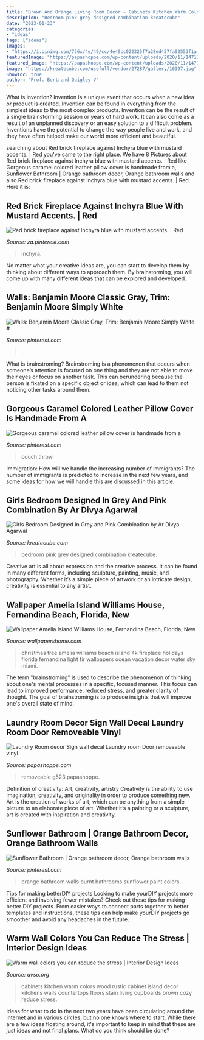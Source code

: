 ```yaml
---
title: "Brown And Orange Living Room Decor ~ Cabinets Kitchen Warm Colors Wood Rustic Cabinet Island Decor Kitchens Walls Countertops Floors Stain Living Cupboards Brown Cozy Reduce Stress"
description: "Bedroom pink grey designed combination kreatecube"
date: "2023-01-23"
categories:
- "ideas"
tags: ["ideas"]
images:
- "https://i.pinimg.com/736x/4e/49/cc/4e49cc022325f7a28ed457fa92553f1a.jpg"
featuredImage: "https://papashoppe.com/wp-content/uploads/2020/11/147124-258728.jpg?1000"
featured_image: "https://papashoppe.com/wp-content/uploads/2020/11/147124-258728.jpg?1000"
image: "https://kreatecube.com/usefull/vendor/27287/gallery/10397.jpg"
ShowToc: true
author: "Prof. Bertrand Quigley V"
---
```



What is invention?
Invention is a unique event that occurs when a new idea or product is created. Invention can be found in everything from the simplest ideas to the most complex products. Invention can be the result of a single brainstorming session or years of hard work. It can also come as a result of an unplanned discovery or an easy solution to a difficult problem. Inventions have the potential to change the way people live and work, and they have often helped make our world more efficient and beautiful.

	

		
searching about Red brick fireplace against Inchyra blue with mustard accents. | Red you've came to the right place. We have 8 Pictures about Red brick fireplace against Inchyra blue with mustard accents. | Red like Gorgeous caramel colored leather pillow cover is handmade from a, Sunflower Bathroom | Orange bathroom decor, Orange bathroom walls and also Red brick fireplace against Inchyra blue with mustard accents. | Red. Here it is:
		
    
## Red Brick Fireplace Against Inchyra Blue With Mustard Accents. | Red

<img loading=lazy src="https://i.pinimg.com/736x/72/73/99/7273998b1fdf7bb2a1b8186a13676f77.jpg" onerror="this.onerror=null;this.src='https://tse2.mm.bing.net/th?id=OIP.O0Dw5wtoSDxE5hFSBBejNwHaJ3&amp;pid=15.1';" alt="Red brick fireplace against Inchyra blue with mustard accents. | Red">

_Source: za.pinterest.com_

>inchyra. 

	

No matter what your creative ideas are, you can start to develop them by thinking about different ways to approach them. By brainstorming, you will come up with many different ideas that can be explored and developed.

    
## Walls: Benjamin Moore Classic Gray, Trim: Benjamin Moore Simply White #

<img loading=lazy src="https://i.pinimg.com/736x/a3/64/fd/a364fdd25874437ff72223db845b2ad1.jpg" onerror="this.onerror=null;this.src='https://tse3.mm.bing.net/th?id=OIP.DPRNKKueKrx-UEPEms2mSgHaLH&amp;pid=15.1';" alt="Walls: Benjamin Moore Classic Gray, Trim: Benjamin Moore Simply White #">

_Source: pinterest.com_

>. 

	

What is brainstroming?
Brainstroming is a phenomenon that occurs when someone’s attention is focused on one thing and they are not able to move their eyes or focus on another task. This can berundering because the person is fixated on a specific object or idea, which can lead to them not noticing other tasks around them.

    
## Gorgeous Caramel Colored Leather Pillow Cover Is Handmade From A

<img loading=lazy src="https://i.pinimg.com/736x/4e/49/cc/4e49cc022325f7a28ed457fa92553f1a.jpg" onerror="this.onerror=null;this.src='https://tse3.mm.bing.net/th?id=OIP.5LilKfp1GiZRkBo3av4t4wHaLH&amp;pid=15.1';" alt="Gorgeous caramel colored leather pillow cover is handmade from a">

_Source: pinterest.com_

>couch throw. 

	

Immigration: How will we handle the increasing number of immigrants?
The number of immigrants is predicted to increase in the next few years, and some ideas for how we will handle this are discussed in this article.

    
## Girls Bedroom Designed In Grey And Pink Combination By Ar Divya Agarwal

<img loading=lazy src="https://kreatecube.com/usefull/vendor/27287/gallery/10397.jpg" onerror="this.onerror=null;this.src='https://tse1.mm.bing.net/th?id=OIP.P3H-pDkdaZL6Ms53IuyNoAHaHM&amp;pid=15.1';" alt="Girls Bedroom Designed in Grey and Pink Combination by Ar Divya Agarwal">

_Source: kreatecube.com_

>bedroom pink grey designed combination kreatecube. 

	

Creative art is all about expression and the creative process. It can be found in many different forms, including sculpture, painting, music, and photography. Whether it’s a simple piece of artwork or an intricate design, creativity is essential to any artist.

    
## Wallpaper Amelia Island Williams House, Fernandina Beach, Florida, New

<img loading=lazy src="https://wallpapershome.com/images/wallpapers/amelia-island-williams-house-3840x2160-fernandina-beach-florida-new-499.jpg" onerror="this.onerror=null;this.src='https://tse1.mm.bing.net/th?id=OIP.l8PPYWLspn1JfnoJxcqahQHaEK&amp;pid=15.1';" alt="Wallpaper Amelia Island Williams House, Fernandina Beach, Florida, New">

_Source: wallpapershome.com_

>christmas tree amelia williams beach island 4k fireplace holidays florida fernandina light fir wallpapers ocean vacation decor water sky miami. 

	

The term "brainstroming" is used to describe the phenomenon of thinking about one's mental processes in a specific, focused manner. This focus can lead to improved performance, reduced stress, and greater clarity of thought. The goal of brainstroming is to produce insights that will improve one's overall state of mind.

    
## Laundry Room Decor Sign Wall Decal Laundry Room Door Removeable Vinyl

<img loading=lazy src="https://papashoppe.com/wp-content/uploads/2020/11/147124-258728.jpg?1000" onerror="this.onerror=null;this.src='https://tse2.mm.bing.net/th?id=OIP.7OEt6KjcfBmFdL69Y04_7AHaHa&amp;pid=15.1';" alt="Laundry Room decor Sign wall decal Laundry room Door removeable vinyl">

_Source: papashoppe.com_

>removeable g523 papashoppe. 

	

Definition of creativity: Art, creativity, artistry
Creativity is the ability to use imagination, creativity, and originality in order to produce something new. Art is the creation of works of art, which can be anything from a simple picture to an elaborate piece of art. Whether it’s a painting or a sculpture, art is created with inspiration and creativity.

    
## Sunflower Bathroom | Orange Bathroom Decor, Orange Bathroom Walls

<img loading=lazy src="https://i.pinimg.com/736x/13/56/51/13565125925f1a574040c7c4151372fc.jpg" onerror="this.onerror=null;this.src='https://tse2.mm.bing.net/th?id=OIP.b5ZH3IpQmxgckvC_YpqUCQHaJ4&amp;pid=15.1';" alt="Sunflower Bathroom | Orange bathroom decor, Orange bathroom walls">

_Source: pinterest.com_

>orange bathroom walls burnt bathrooms sunflower paint colors. 

	

Tips for making betterDIY projects
Looking to make yourDIY projects more efficient and involving fewer mistakes? Check out these tips for making better DIY projects. From easier ways to connect parts together to better templates and instructions, these tips can help make yourDIY projects go smoother and avoid any headaches in the future.

    
## Warm Wall Colors You Can Reduce The Stress | Interior Design Ideas

<img loading=lazy src="https://www.avso.org/wp-content/uploads/2014/11/warm-wall-colors-you-can-reduce-the-stress-1415179071.jpg" onerror="this.onerror=null;this.src='https://tse4.mm.bing.net/th?id=OIP.tt86A4lJB7okXtDici_bGwHaJ6&amp;pid=15.1';" alt="Warm wall colors you can reduce the stress | Interior Design Ideas">

_Source: avso.org_

>cabinets kitchen warm colors wood rustic cabinet island decor kitchens walls countertops floors stain living cupboards brown cozy reduce stress. 

	

Ideas for what to do in the next two years have been circulating around the internet and in various circles, but no one knows where to start. While there are a few ideas floating around, it's important to keep in mind that these are just ideas and not final plans. What do you think should be done?

